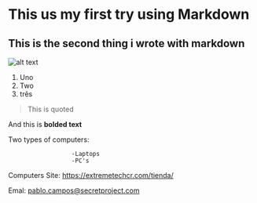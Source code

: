 # This us my first try using Markdown
## This is the second thing i wrote with markdown

![alt text](raquelita.jpg)

1. Uno
2. Two
3. três

> This is quoted

And this is **bolded text**

Two types of computers:

                      -Laptops
                      -PC's
                      
                      
Computers Site: <https://extremetechcr.com/tienda/>


Emal: <pablo.campos@secretproject.com>

